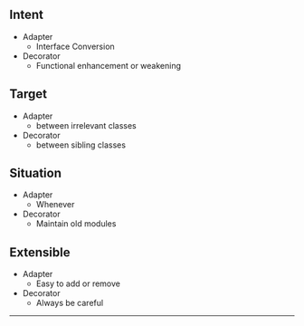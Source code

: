 ## Intent

* Adapter
    * Interface Conversion
* Decorator
    * Functional enhancement or weakening

## Target

* Adapter
    * between irrelevant classes
* Decorator
    * between sibling classes

## Situation

* Adapter
    * Whenever
* Decorator
    * Maintain old modules

## Extensible

* Adapter
    * Easy to add or remove
* Decorator
    * Always be careful

---
